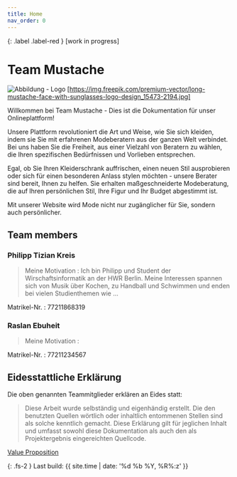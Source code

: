```yaml
---
title: Home
nav_order: 0
---
```


{: .label .label-red }
[work in progress]

# Team Mustache 

![Abbildung - Logo ](../assets/images/mustache_logo.jpg) [https://img.freepik.com/premium-vector/long-mustache-face-with-sunglasses-logo-design_15473-2194.jpg]

Willkommen bei Team Mustache - Dies ist die Dokumentation für unser Onlineplattform!

Unsere Plattform revolutioniert die Art und Weise, wie Sie sich kleiden, indem sie Sie mit erfahrenen Modeberatern aus der ganzen Welt verbindet. Bei uns haben Sie die Freiheit, aus einer Vielzahl von Beratern zu wählen, die Ihren spezifischen Bedürfnissen und Vorlieben entsprechen.

Egal, ob Sie Ihren Kleiderschrank auffrischen, einen neuen Stil ausprobieren oder sich für einen besonderen Anlass stylen möchten - unsere Berater sind bereit, Ihnen zu helfen. Sie erhalten maßgeschneiderte Modeberatung, die auf Ihren persönlichen Stil, Ihre Figur und Ihr Budget abgestimmt ist.

Mit unserer Website wird Mode nicht nur zugänglicher für Sie, sondern auch persönlicher.


## Team members

### Philipp Tizian Kreis

>Meine Motivation : Ich bin Philipp und Student der Wirschaftsinformatik an der HWR Berlin. Meine Interessen spannen sich von Musik über Kochen, zu Handball und Schwimmen und enden bei vielen Studienthemen wie ...

Matrikel-Nr.
: 77211868319

### Raslan Ebuheit

>Meine Motivation : 

Matrikel-Nr.
: 77211234567

## Eidesstattliche Erklärung

Die oben genannten Teammitglieder erklären an Eides statt:

> Diese Arbeit wurde selbständig und eigenhändig erstellt. Die den benutzten Quellen wörtlich oder inhaltlich entommenen Stellen sind als solche kenntlich gemacht. Diese Erklärung gilt für jeglichen Inhalt und umfasst sowohl diese Dokumentation als auch den als Projektergebnis eingereichten Quellcode.


[Value Proposition](https://pillek.github.io/value-proposition.html)

{: .fs-2 }
Last build: {{ site.time | date: '%d %b %Y, %R%:z' }}